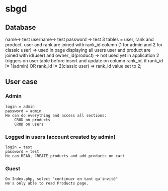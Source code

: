# sbgd

## Database
name-> test
username-> test
password -> test
3 tables = user, rank and product.
user and rank are joined with rank_id column (1 for admin and 2 for classic user) => used in page displaying all users
user and product are joined with id(user) and owner_id(product)  => not used yet in application
2 triggers on user table before insert and update on column rank_id, if rank_id != 1(admin) OR rank_id != 2(classic user) => rank_id value set to 2;


## User case

### Admin
    login = admin
    password = admin
    He can do everything and access all sections:
        CRUD on products
        CRUD on users

### Logged in users (account created by admin)
    login = test
    password = test
    He can READ, CREATE products and add products on cart

### Guest
    On Index.php, select "continuer en tant qu'invité"
    He's only able to read Products page.




